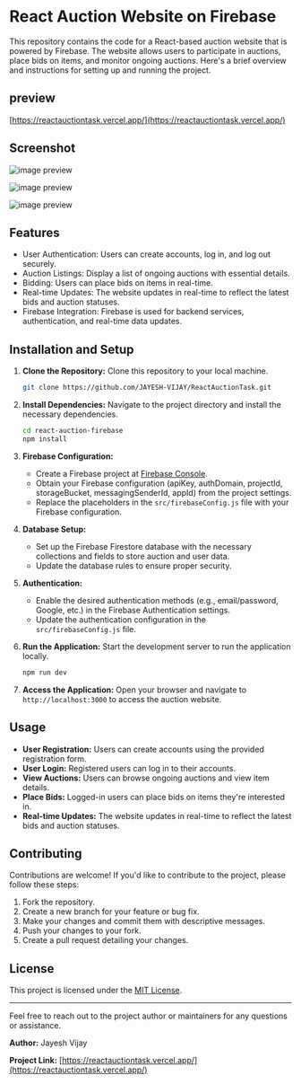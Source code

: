# React Auction Website on Firebase

This repository contains the code for a React-based auction website that is powered by Firebase. The website allows users to participate in auctions, place bids on items, and monitor ongoing auctions. Here's a brief overview and instructions for setting up and running the project.

## preview

[https://reactauctiontask.vercel.app/](https://reactauctiontask.vercel.app/)

## Screenshot

![image preview](https://firebasestorage.googleapis.com/v0/b/react-aution-project.appspot.com/o/signup.png?alt=media&token=ea302a4a-8005-4339-93d9-5818dbcc2d78)

![image preview](https://firebasestorage.googleapis.com/v0/b/react-aution-project.appspot.com/o/liveAuction.png?alt=media&token=bc8b3224-0df2-4e87-ab12-2ae57dcccff1)

![image preview](https://firebasestorage.googleapis.com/v0/b/react-aution-project.appspot.com/o/YourListing.png?alt=media&token=ca14d0d7-1805-4c74-82f1-e01c0628ae72)

## Features

- User Authentication: Users can create accounts, log in, and log out securely.
- Auction Listings: Display a list of ongoing auctions with essential details.
- Bidding: Users can place bids on items in real-time.
- Real-time Updates: The website updates in real-time to reflect the latest bids and auction statuses.
- Firebase Integration: Firebase is used for backend services, authentication, and real-time data updates.

## Installation and Setup

1. **Clone the Repository:** Clone this repository to your local machine.

   ```bash
   git clone https://github.com/JAYESH-VIJAY/ReactAuctionTask.git
   ```

2. **Install Dependencies:** Navigate to the project directory and install the necessary dependencies.

   ```bash
   cd react-auction-firebase
   npm install
   ```

3. **Firebase Configuration:**

   - Create a Firebase project at [Firebase Console](https://console.firebase.google.com/).
   - Obtain your Firebase configuration (apiKey, authDomain, projectId, storageBucket, messagingSenderId, appId) from the project settings.
   - Replace the placeholders in the `src/firebaseConfig.js` file with your Firebase configuration.

4. **Database Setup:**

   - Set up the Firebase Firestore database with the necessary collections and fields to store auction and user data.
   - Update the database rules to ensure proper security.

5. **Authentication:**

   - Enable the desired authentication methods (e.g., email/password, Google, etc.) in the Firebase Authentication settings.
   - Update the authentication configuration in the `src/firebaseConfig.js` file.

6. **Run the Application:** Start the development server to run the application locally.

   ```bash
   npm run dev
   ```

7. **Access the Application:** Open your browser and navigate to `http://localhost:3000` to access the auction website.

## Usage

- **User Registration:** Users can create accounts using the provided registration form.
- **User Login:** Registered users can log in to their accounts.
- **View Auctions:** Users can browse ongoing auctions and view item details.
- **Place Bids:** Logged-in users can place bids on items they're interested in.
- **Real-time Updates:** The website updates in real-time to reflect the latest bids and auction statuses.

## Contributing

Contributions are welcome! If you'd like to contribute to the project, please follow these steps:

1. Fork the repository.
2. Create a new branch for your feature or bug fix.
3. Make your changes and commit them with descriptive messages.
4. Push your changes to your fork.
5. Create a pull request detailing your changes.

## License

This project is licensed under the [MIT License](LICENSE).

---

Feel free to reach out to the project author or maintainers for any questions or assistance.

**Author:** Jayesh Vijay

**Project Link:** [https://reactauctiontask.vercel.app/](https://reactauctiontask.vercel.app/)
